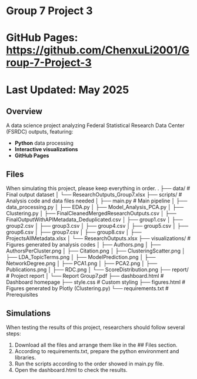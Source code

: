 # Group 7 Project 3
# GitHub Pages: https://github.com/ChenxuLi2001/Group-7-Project-3
# Last Updated: May 2025 

## Overview
A data science project analyzing Federal Statistical Research Data Center (FSRDC) outputs, featuring:  
- **Python** data processing
- **Interactive visualizations** 
- **GitHub Pages**

## Files
When simulating this project, please keep everything in order.
.
├── data/ # Final output dataset
│ └── ResearchOutputs_Group7.xlsx
├── scripts/ # Analysis code and data files needed
│ ├── main.py # Main pipeline
│ ├── data_processing.py
│ ├── EDA.py
│ ├── Model_Analysis_PCA.py
│ ├── Clustering.py
│ ├── FinalCleanedMergedResearchOutputs.csv
│ ├── FinalOutputWithAPIMetadata_Deduplicated.csv
│ ├── group1.csv
│ ├── group2.csv
│ ├── group3.csv
│ ├── group4.csv
│ ├── group5.csv
│ ├── group6.csv
│ ├── group7.csv
│ ├── group8.csv
│ ├── ProjectsAllMetadata.xlsx
│ └── ResearchOutputs.xlsx
├── visualizations/ # Figures generated by analysis codes
│ ├── Authors.png
│ ├── AuthorsPerCluster.png
│ ├── Citation.png
│ ├── ClusteringScatter.png
│ ├── LDA_TopicTerms.png
│ ├── ModelPrediction.png
│ ├── NetworkDegree.png
│ ├── PCA1.png
│ ├── PCA2.png
│ ├── Publications.png
│ ├── RDC.png
│ └── ScoreDistribution.png
├── report/ # Project report
│ └── Report Group7.pdf
├── dashboard.html # Dashboard homepage
├── style.css # Custom styling
├── figures.html # Figures generated by Plotly (Clustering.py)
└── requirements.txt # Prerequisites

## Simulations
When testing the results of this project, researchers should follow several steps:
1. Download all the files and arrange them like in the ## Files section.
2. According to requirements.txt, prepare the python environment and libraries.
3. Run the scripts according to the order showed in main.py file.
4. Open the dashboard.html to check the results.